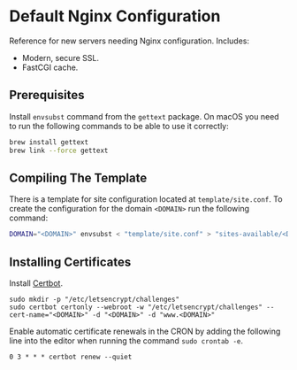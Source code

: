 # Default Nginx Configuration

Reference for new servers needing Nginx configuration. Includes:

- Modern, secure SSL.
- FastCGI cache.

## Prerequisites

Install `envsubst` command from the `gettext` package.
On macOS you need to run the following commands to be able to use it correctly:

```bash
brew install gettext
brew link --force gettext
```

## Compiling The Template

There is a template for site configuration located at `template/site.conf`.
To create the configuration for the domain `<DOMAIN>` run the following command:

```bash
DOMAIN="<DOMAIN>" envsubst < "template/site.conf" > "sites-available/<DOMAIN>.conf"
```

## Installing Certificates

Install [Certbot](https://certbot.eff.org/).

```
sudo mkdir -p "/etc/letsencrypt/challenges"
sudo certbot certonly --webroot -w "/etc/letsencrypt/challenges" --cert-name="<DOMAIN>" -d "<DOMAIN>" -d "www.<DOMAIN>"
```

Enable automatic certificate renewals in the CRON by adding the following line
into the editor when running the command `sudo crontab -e`.

```
0 3 * * * certbot renew --quiet
```

